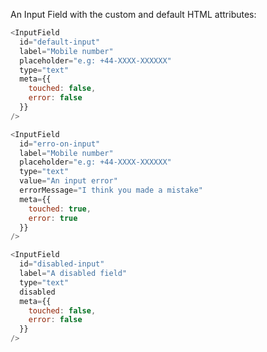 An Input Field with the custom and default HTML attributes:

```js
<InputField
  id="default-input"
  label="Mobile number"
  placeholder="e.g: +44-XXXX-XXXXXX"
  type="text"
  meta={{
    touched: false,
    error: false
  }}
/>
```

```js
<InputField
  id="erro-on-input"
  label="Mobile number"
  placeholder="e.g: +44-XXXX-XXXXXX"
  type="text"
  value="An input error"
  errorMessage="I think you made a mistake"
  meta={{
    touched: true,
    error: true
  }}
/>
```

```js
<InputField
  id="disabled-input"
  label="A disabled field"
  type="text"
  disabled
  meta={{
    touched: false,
    error: false
  }}
/>
```


